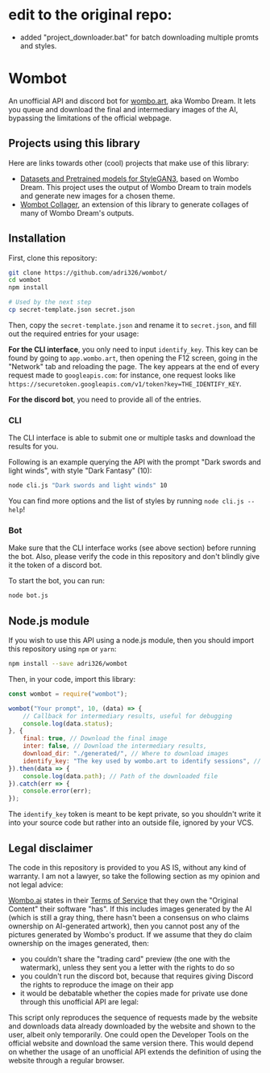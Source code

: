 # edit to the original repo:
- added "project_downloader.bat" for batch downloading multiple promts and styles.


# Wombot

An unofficial API and discord bot for [wombo.art](https://app.wombo.art/), aka Wombo Dream.
It lets you queue and download the final and intermediary images of the AI, bypassing the limitations of the official webpage.

## Projects using this library

Here are links towards other (cool) projects that make use of this library:

- [Datasets and Pretrained models for StyleGAN3](https://github.com/edstoica/lucid_stylegan3_datasets_models/blob/main/README.md), based on Wombo Dream. This project uses the output of Wombo Dream to train models and generate new images for a chosen theme.
- [Wombot Collager](https://github.com/ElliotRoe/wombot), an extension of this library to generate collages of many of Wombo Dream's outputs.

## Installation

First, clone this repository:

```sh
git clone https://github.com/adri326/wombot/
cd wombot
npm install

# Used by the next step
cp secret-template.json secret.json
```

Then, copy the `secret-template.json` and rename it to `secret.json`, and fill out the required entries for your usage:

**For the CLI interface**, you only need to input `identify_key`.
This key can be found by going to `app.wombo.art`, then opening the F12 screen, going in the "Network" tab and reloading the page.
The key appears at the end of every request made to `googleapis.com`: for instance, one request looks like `https://securetoken.googleapis.com/v1/token?key=THE_IDENTIFY_KEY`.

**For the discord bot**, you need to provide all of the entries.

### CLI

The CLI interface is able to submit one or multiple tasks and download the results for you.

Following is an example querying the API with the prompt "Dark swords and light winds", with style "Dark Fantasy" (10):

```sh
node cli.js "Dark swords and light winds" 10
```

You can find more options and the list of styles by running `node cli.js --help`!

### Bot

Make sure that the CLI interface works (see above section) before running the bot.
Also, please verify the code in this repository and don't blindly give it the token of a discord bot.

To start the bot, you can run:

```sh
node bot.js
```

## Node.js module

If you wish to use this API using a node.js module, then you should import this repository using `npm` or `yarn`:

```sh
npm install --save adri326/wombot
```

Then, in your code, import this library:

```js
const wombot = require("wombot");

wombot("Your prompt", 10, (data) => {
    // Callback for intermediary results, useful for debugging
    console.log(data.status);
}, {
    final: true, // Download the final image
    inter: false, // Download the intermediary results,
    download_dir: "./generated/", // Where to download images
    identify_key: "The key used by wombo.art to identify sessions", // See the "Installation" section for more information
}).then(data => {
    console.log(data.path); // Path of the downloaded file
}).catch(err => {
    console.error(err);
});
```

The `identify_key` token is meant to be kept private, so you shouldn't write it into your source code but rather into an outside file, ignored by your VCS.

## Legal disclaimer

The code in this repository is provided to you AS IS, without any kind of warranty.
I am not a lawyer, so take the following section as my opinion and not legal advice:

[Wombo.ai](https://wombo.ai/) states in their [Terms of Service](https://wombo.ai/terms/) that they own the "Original Content" their software "has".
If this includes images generated by the AI (which is still a gray thing, there hasn't been a consensus on who claims ownership on AI-generated artwork), then you cannot post any of the pictures generated by Wombo's product.
If we assume that they do claim ownership on the images generated, then:

- you couldn't share the "trading card" preview (the one with the watermark), unless they sent you a letter with the rights to do so
- you couldn't run the discord bot, because that requires giving Discord the rights to reproduce the image on their app
- it would be debatable whether the copies made for private use done through this unofficial API are legal:

This script only reproduces the sequence of requests made by the website and downloads data already downloaded by the website and shown to the user, albeit only temporarily.
One could open the Developer Tools on the official website and download the same version there.
This would depend on whether the usage of an unofficial API extends the definition of using the website through a regular browser.
